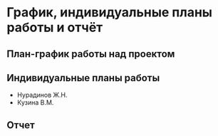 # График, индивидуальные планы работы и отчёт

План-график работы над проектом
---
Индивидуальные планы работы
---
* Нурадинов Ж.Н.
* Кузина В.М.

Отчет
---
